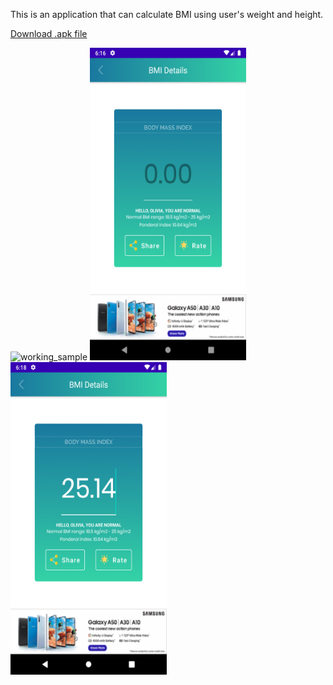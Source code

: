 This is an application that can calculate BMI using user's weight and height. 

[Download .apk file](https://github.com/5cr1p7/BMIDetails/raw/master/app/release/Ramil%20Kapev%20BMIDetails.apk)

<img alt="working_sample" src="/images/bmi_details.gif" width="250" height="500"/>
<img alt="empty_et_image" src="/images/empty_et.png" width="250" height="500"/>
<img alt="filled_et_image" src="/images/filled_et.png" width="250" height="500"/>
